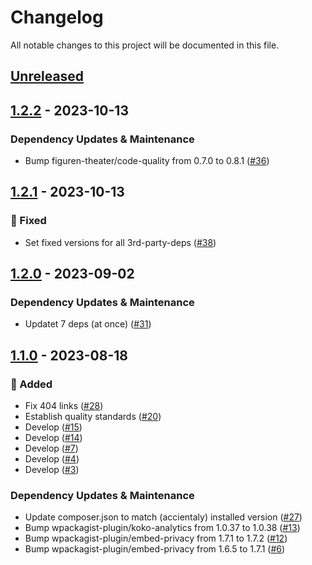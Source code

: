 # Changelog

All notable changes to this project will be documented in this file.

## [Unreleased](https://github.com/figuren-theater/ft-privacy/compare/1.2.2...HEAD)

## [1.2.2](https://github.com/figuren-theater/ft-privacy/compare/1.2.1...1.2.2) - 2023-10-13

### Dependency Updates & Maintenance

- Bump figuren-theater/code-quality from 0.7.0 to 0.8.1 ([#36](https://github.com/figuren-theater/ft-privacy/pull/36))

## [1.2.1](https://github.com/figuren-theater/ft-privacy/compare/1.2.0...1.2.1) - 2023-10-13

### 🐛 Fixed

- Set fixed versions for all 3rd-party-deps ([#38](https://github.com/figuren-theater/ft-privacy/pull/38))

## [1.2.0](https://github.com/figuren-theater/ft-privacy/compare/1.1.0...1.2.0) - 2023-09-02

### Dependency Updates & Maintenance

- Updatet 7 deps (at once) ([#31](https://github.com/figuren-theater/ft-privacy/pull/31))

## [1.1.0](https://github.com/figuren-theater/ft-privacy/compare/1.0.25...1.1.0) - 2023-08-18

### 🚀 Added

- Fix 404 links ([#28](https://github.com/figuren-theater/ft-privacy/pull/28))
- Establish quality standards ([#20](https://github.com/figuren-theater/ft-privacy/pull/20))
- Develop ([#15](https://github.com/figuren-theater/ft-privacy/pull/15))
- Develop ([#14](https://github.com/figuren-theater/ft-privacy/pull/14))
- Develop ([#7](https://github.com/figuren-theater/ft-privacy/pull/7))
- Develop ([#4](https://github.com/figuren-theater/ft-privacy/pull/4))
- Develop ([#3](https://github.com/figuren-theater/ft-privacy/pull/3))

### Dependency Updates & Maintenance

- Update composer.json to match (accientaly) installed version ([#27](https://github.com/figuren-theater/ft-privacy/pull/27))
- Bump wpackagist-plugin/koko-analytics from 1.0.37 to 1.0.38 ([#13](https://github.com/figuren-theater/ft-privacy/pull/13))
- Bump wpackagist-plugin/embed-privacy from 1.7.1 to 1.7.2 ([#12](https://github.com/figuren-theater/ft-privacy/pull/12))
- Bump wpackagist-plugin/embed-privacy from 1.6.5 to 1.7.1 ([#6](https://github.com/figuren-theater/ft-privacy/pull/6))
